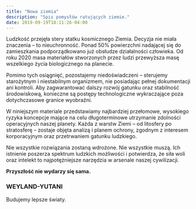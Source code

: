 ```yaml
---
title: "Nowa ziemia"
description: "Spis pomysłów ratujących ziemie."
date: 2019-09-19T18:11:26-04:00
---
```


Ludzkość przejęła stery statku kosmicznego Ziemia. Decyzja nie miała znaczenia – to nieuchronność. Ponad 50% powierzchni nadającej się do zamieszkania podporządkowano już obsłudze działalności człowieka. Od roku 2020 masa materiałów stworzonych przez ludzi przewyższa masę wszelkiego życia biologicznego na planecie.

Pomimo tych osiągnięć, pozostajemy niedoświadczeni – sterujemy starożytnym i niestabilnym organizmem, nie posiadając pełnej dokumentacji ani kontroli. Aby zagwarantować dalszy rozwój gatunku oraz stabilność środowiskową, konieczne są postępy technologiczne wykraczające poza dotychczasowe granice wyobraźni.

W niniejszym materiale przedstawiamy najbardziej przełomowe, wysokiego ryzyka koncepcje mające na celu długoterminowe utrzymanie zdolności operacyjnych naszej planety. Każda z warstw Ziemi – od litosfery po stratosferę – zostaje objęta analizą i planem ochrony, zgodnym z interesem korporacyjnym oraz przetrwaniem gatunku ludzkiego.

Nie wszystkie rozwiązania zostaną wdrożone. Nie wszystkie muszą. Ich istnienie poszerza spektrum ludzkich możliwości i potwierdza, że siła woli oraz intelekt to najpotężniejsze narzędzia w arsenale naszej cywilizacji.

**Przyszłość nie wydarzy się sama.**

### WEYLAND-YUTANI
Budujemy lepsze światy.